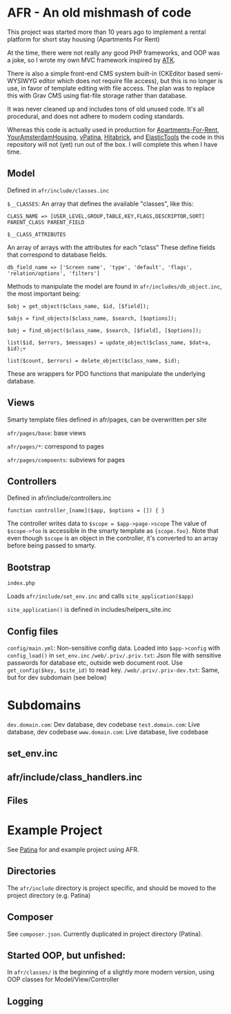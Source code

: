 # AFR - An old mishmash of code

This project was started more than 10 years ago to implement a rental platform for short stay housing
(Apartments For Rent)

At the time, there were not really any good PHP frameworks, and OOP was a joke, so I wrote my own MVC 
framework inspired by 	[ATK](https://github.com/atkphpframework/atk).  

There is also a simple front-end CMS system built-in (CKEditor based semi-WYSIWYG editor which does not require file access),
but this is no longer is use, in favor of template editing with file access. The plan was to replace this with Grav CMS using flat-file
storage rather than database.

It was never cleaned up and includes tons of old unused code. It's all procedural, and does not adhere 
to modern coding standards. 

Whereas this code is actually used in production for [Apartments-For-Rent](https://www.apartments-for-rent.com), [YourAmsterdamHousing](https://www.youramsterdamhousing.com), [vPatina](https://www.vpatina.com), [Hitabrick](https://www.hitabrick.com), and [ElasticTools](https://elastictools.io) the code in this repository will not (yet) run out of the box. I will complete this when I have time.

## Model
Defined in `afr/include/classes.inc`

`$__CLASSES`: An array that defines the available "classes", like this:

`CLASS_NAME => [USER_LEVEL,GROUP,TABLE,KEY,FLAGS,DESCRIPTOR,SORT] PARENT_CLASS PARENT_FIELD`

`$__CLASS_ATTRIBUTES`

An array of arrays with the attributes for each "class" These define fields that correspond to database fields.

`db_field_name => ['Screen name', 'type', 'default', 'flags', 'relation/options', 'filters']`

Methods to manipulate the model are found in `afr/includes/db_object.inc`, the most important being:

`$obj = get_object($class_name, $id, [$field]);`

`$objs = find_objects($class_name, $search, [$options]);`

`$obj = find_object($class_name, $search, [$field],
 [$options]);`
 
`list($id, $errors, $messages) = update_object($class_name,
 $dat÷a, $id);÷`
 
`list($count, $errors) = delete_object($class_name, $id);`


These are wrappers for PDO functions that manipulate the underlying database. 


## Views
Smarty template files defined in afr/pages, can be overwritten per site

`afr/pages/base`: base views

`afr/pages/*`: correspond to pages

`afr/pages/compoents`: subviews for pages

## Controllers
Defined in afr/include/controllers.inc

`function controller_[name]($app, $options = []) {
}`

The controller writes data to `$scope = $app->page->scope`
The value of `$scope->foo` is accessible in the smarty template as `{scope.foo}`. Note that even though 
`$scope` is an object in the controller, it's converted to an array before being passed to smarty.

## Bootstrap
`index.php`

Loads `afr/include/set_env.inc` and calls `site_application($app)`

`site_application()` is defined in includes/helpers_site.inc

## Config files
`config/main.yml`: Non-sensitive config data. Loaded into `$app->config` with `config_load()` in `set_env.inc`
`/web/.priv/.priv.txt`: Json file with sensitive passwords for database etc, outside web document root. 
Use `get_config($key, $site_id)` to read key.
`/web/.priv/.priv-dev.txt`: Same, but for dev subdomain (see below)

# Subdomains
`dev.domain.com`:   Dev database, dev codebase
`test.domain.com`:  Live database, dev codebase
`www.domain.com`:   Live database, live codebase


## set_env.inc

## afr/include/class_handlers.inc

## Files

# Example Project
See [Patina](https://github.com/kjakman/patina) for and example project using AFR.

## Directories
The `afr/include` directory is project specific, and should be moved to the project directory (e.g. Patina)

## Composer
See `composer.json`. Currently duplicated in project directory (Patina).

## Started OOP, but unfished:
In `afr/classes/` is the beginning of a slightly more modern version, using OOP classes for Model/View/Controller

## Logging



